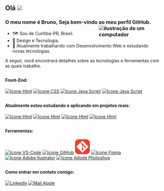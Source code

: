 <link rel="stylesheet" href="https://cdn.jsdelivr.net/gh/devicons/devicon@v2.15.1/devicon.min.css">

## Olá <img src="https://media.giphy.com/media/hvRJCLFzcasrR4ia7z/giphy.gif" width="25px">
### O meu nome é Bruno, Seja bem-vindo ao meu perfil GitHub. <img src="https://watersmemorial.stockcapital.com.br/wp-content/uploads/2024/07/vista-do-menino-3d-usando-laptop.png" alt="ilustração de um computador" min-width="200px" max-width="200px" width="200px" align="right">

- 🗺️  Sou de Curitiba-PR, Brasil.
- 🖤 Design e Tecnologia.
- 🏦 Atualmente trabalhando com Desenvolvimento Web e estudando novas tecnologias.

A seguir, você encontrará detalhes sobre as tecnologias e ferramentas com as quais trabalho.

##

#### Front-End:
[<img height="48px" width="48px" alt="Icone Html" src="https://skillicons.dev/icons?i=html"/>](https://developer.mozilla.org/pt-BR/docs/Web/HTML)
[<img height="48px" width="48px" alt="Icone CSS" src="https://skillicons.dev/icons?i=css"/>](https://developer.mozilla.org/pt-BR/docs/Web/CSS)
[<img height="48px" width="48px" alt="Icone Java Script" src="https://skillicons.dev/icons?i=js"/>](https://developer.mozilla.org/pt-BR/docs/Web/JavaScript)
[<img height="48px" width="48px" alt="Icone Java Script" src="https://skillicons.dev/icons?i=wordpress"/>](https://wordpress.com/pt-br/)

##

#### Atualmente estou estudando e aplicando em projetos reais:
[<img height="48px" width="48px" alt="Icone Html" src="https://skillicons.dev/icons?i=vercel"/>](https://developer.mozilla.org/pt-BR/docs/Web/HTML)
[<img height="48px" width="48px" alt="Icone Html" src="https://skillicons.dev/icons?i=nodejs"/>](https://developer.mozilla.org/pt-BR/docs/Web/HTML)
[<img height="48px" width="48px" alt="Icone Html" src="https://skillicons.dev/icons?i=nextjs"/>](https://developer.mozilla.org/pt-BR/docs/Web/HTML)
[<img height="48px" width="48px" alt="Icone Html" src="https://skillicons.dev/icons?i=react"/>](https://developer.mozilla.org/pt-BR/docs/Web/HTML)

##

#### Ferramentas:
[<img height="48px" width="48px" alt="Icone VS-Code" src="https://skillicons.dev/icons?i=vscode"/>](https://code.visualstudio.com)
[<img height="48px" width="48px" alt="Icone GitHub" src="https://skillicons.dev/icons?i=github"/>](https://github.com/)
[<img height="48px" width="48px" alt="Icone Git" src="https://raw.githubusercontent.com/tandpfun/skill-icons/main/icons/Git.svg"/>](https://git-scm.com)
[<img height="48px" width="48px" alt="Icone Figma" src="https://skillicons.dev/icons?i=figma"/>](https://www.figma.com)
[<img height="48px" width="48px" alt="Icone Adobe Ilustrator" src="https://skillicons.dev/icons?i=ai"/>](https://www.adobe.com/br/products/illustrator.html)
[<img height="48px" width="48px" alt="Icone Adode Photoshop" src="https://skillicons.dev/icons?i=ps"/>](https://www.adobe.com/br/products/photoshop.html)

##

#### Como entrar em contato comigo:
[<img alt="Linkedin" src="https://img.shields.io/badge/-linkedin-%230077B5?style=for-the-badge&logo=linkedin&logoColor=white"/>](https://www.linkedin.com/in/brunozanao/)
[<img alt="Mail Apple" src="https://img.shields.io/badge/mail-FFFFFF?style=for-the-badge&logo=apple&logoColor=black"/>](mailto:brunozwebdesign@gmail.com)

##
